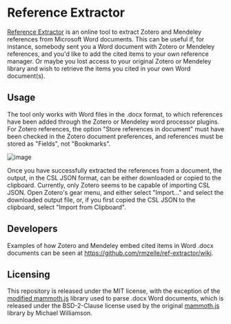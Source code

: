 # Reference Extractor

[Reference Extractor](http://rintze.zelle.me/ref-extractor/) is an online tool to extract Zotero and Mendeley references from Microsoft Word documents.
This can be useful if, for instance, somebody sent you a Word document with Zotero or Mendeley references, and you'd like to add the cited items to your own reference manager.
Or maybe you lost access to your original Zotero or Mendeley library and wish to retrieve the items you cited in your own Word document(s).

## Usage

The tool only works with Word files in the .docx format, to which references have been added through the Zotero or Mendeley word processor plugins.
For Zotero references, the option "Store references in document" must have been checked in the Zotero document preferences, and references must be stored as "Fields", not "Bookmarks".

![image](https://cloud.githubusercontent.com/assets/77951/19630377/a01b9a4e-9957-11e6-8113-9e36b11724db.png)

Once you have successfully extracted the references from a document, the output, in the CSL JSON format, can be either downloaded or copied to the clipboard.
Currently, only Zotero seems to be capable of importing CSL JSON.
Open Zotero's gear menu, and either select "Import..." and select the downloaded output file, or, if you first copied the CSL JSON to the clipboard, select "Import from Clipboard".

## Developers

Examples of how Zotero and Mendeley embed cited items in Word .docx documents can be seen at <https://github.com/rmzelle/ref-extractor/wiki>.

## Licensing

This repository is released under the MIT license, with the exception of the [modified mammoth.js](https://github.com/rmzelle/mammoth.js) library used to parse .docx Word documents, which is released under the BSD-2-Clause license used by the original [mammoth.js](https://github.com/mwilliamson/mammoth.js) library by Michael Williamson.
